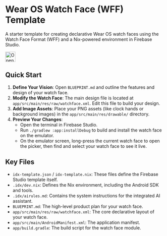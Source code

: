 # Wear OS Watch Face (WFF) Template

A starter template for creating declarative Wear OS watch faces using the Watch Face Format (WFF) and a Nix-powered environment in Firebase Studio.

<a href="https://idx.google.com/new?template=https://github.com/orviwan/wff" target="_blank">
  <img height="32" alt="Open in IDX" src="https://cdn.idx.dev/btn/open_dark_32.svg">
</a>


## Quick Start

1.  **Define Your Vision**: Open `BLUEPRINT.md` and outline the features and design of your watch face.
2.  **Modify the Watch Face**: The main design file is located at `app/src/main/res/raw/watchface.xml`. Edit this file to build your design.
3.  **Add Image Assets**: Place your PNG assets (like clock hands or background images) in the `app/src/main/res/drawable/` directory.
4.  **Preview Your Changes**:
    * Open the terminal in Firebase Studio.
    * Run `./gradlew :app:installDebug` to build and install the watch face on the emulator.
    * On the emulator screen, long-press the current watch face to open the picker, then find and select your watch face to see it live.

## Key Files

-   `idx-template.json` / `idx-template.nix`: These files define the Firebase Studio template itself.
-   `.idx/dev.nix`: Defines the Nix environment, including the Android SDK and tools.
-   `.idx/airules.md`: Contains the system instructions for the integrated AI assistant.
-   `BLUEPRINT.md`: The high-level product plan for your watch face.
-   `app/src/main/res/raw/watchface.xml`: The core declarative layout of your watch face.
-   `app/src/main/AndroidManifest.xml`: The application manifest.
-   `app/build.gradle`: The build script for the watch face module.